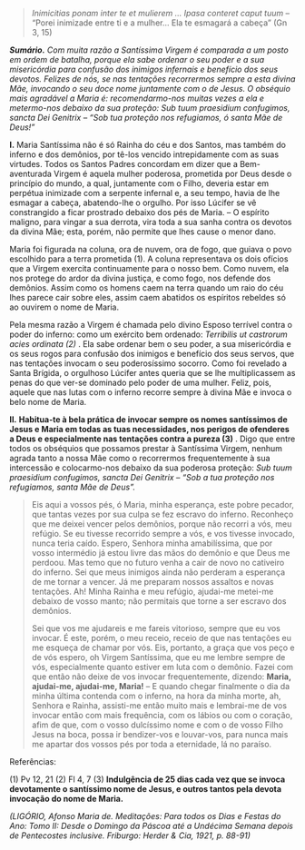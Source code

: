 > *Inimicitias ponam inter te et mulierem … Ipasa conteret caput tuum* – “Porei inimizade entre ti e a mulher… Ela te esmagará a cabeça” (Gn 3, 15)

***Sumário.** Com muita razão a Santíssima Virgem é comparada a um posto em ordem de batalha, porque ela sabe ordenar o seu poder e a sua misericórdia para confusão dos inimigos infernais e benefício dos seus devotos. Felizes de nós, se nas tentações recorrermos sempre a esta divina Mãe, invocando o seu doce nome juntamente com o de Jesus. O obséquio mais agradável a Maria é: recomendarmo-nos muitas vezes a ela e metermo-nos debaixo da sua proteção: Sub tuum praesidium confugimos, sancta Dei Genitrix – “Sob tua proteção nos refugiamos, ó santa Mãe de Deus!”*

**I.** Maria Santíssima não é só Rainha do céu e dos Santos, mas também do inferno e dos demônios, por tê-los vencido intrepidamente com as suas virtudes. Todos os Santos Padres concordam em dizer que a Bem-aventurada Virgem é aquela mulher poderosa, prometida por Deus desde o princípio do mundo, a qual, juntamente com o Filho, deveria estar em perpétua inimizade com a serpente infernal e, a seu tempo, havia de lhe esmagar a cabeça, abatendo-lhe o orgulho. Por isso Lúcifer se vê constrangido a ficar prostrado debaixo dos pés de Maria. – O espírito maligno, para vingar a sua derrota, vira toda a sua sanha contra os devotos da divina Mãe; esta, porém, não permite que lhes cause o menor dano.

Maria foi figurada na coluna, ora de nuvem, ora de fogo, que guiava o povo escolhido para a terra prometida (1). A coluna representava os dois ofícios que a Virgem exercita continuamente para o nosso bem. Como nuvem, ela nos protege do ardor da divina justiça, e como fogo, nos defende dos demônios. Assim como os homens caem na terra quando um raio do céu lhes parece cair sobre eles, assim caem abatidos os espíritos rebeldes só ao ouvirem o nome de Maria.

Pela mesma razão a Virgem é chamada pelo divino Esposo terrível contra o poder do inferno: como um exército bem ordenado: *Terribilis ut castrorum acies ordinata (2)* . Ela sabe ordenar bem o seu poder, a sua misericórdia e os seus rogos para confusão dos inimigos e benefício dos seus servos, que nas tentações invocam o seu poderosíssimo socorro. Como foi revelado a Santa Brígida, o orgulhoso Lúcifer antes queria que se lhe multiplicassem as penas do que ver-se dominado pelo poder de uma mulher. Feliz, pois, aquele que nas lutas com o inferno recorre sempre à divina Mãe e invoca o belo nome de Maria.

**II.** **Habitua-te à bela prática de invocar sempre os nomes santíssimos de Jesus e Maria em todas as tuas necessidades, nos perigos de ofenderes a Deus e especialmente nas tentações contra a pureza (3)** . Digo que entre todos os obséquios que possamos prestar à Santíssima Virgem, nenhum agrada tanto a nossa Mãe como o recorrermos frequentemente à sua intercessão e colocarmo-nos debaixo da sua poderosa proteção: *Sub tuum praesidium confugimos, sancta Dei Genitrix – “Sob a tua proteção nos refugiamos, santa Mãe de Deus”.*

> Eis aqui a vossos pés, ó Maria, minha esperança, este pobre pecador, que tantas vezes por sua culpa se fez escravo do inferno. Reconheço que me deixei vencer pelos demônios, porque não recorri a vós, meu refúgio. Se eu tivesse recorrido sempre a vós, e vos tivesse invocado, nunca teria caído. Espero, Senhora minha amabilíssima, que por vosso intermédio já estou livre das mãos do demônio e que Deus me perdoou. Mas temo que no futuro venha a cair de novo no cativeiro do inferno. Sei que meus inimigos ainda não perderam a esperança de me tornar a vencer. Já me preparam nossos assaltos e novas tentações. Ah! Minha Rainha e meu refúgio, ajudai-me metei-me debaixo de vosso manto; não permitais que torne a ser escravo dos demônios.
>
> Sei que vos me ajudareis e me fareis vitorioso, sempre que eu vos invocar. É este, porém, o meu receio, receio de que nas tentações eu me esqueça de chamar por vós. Eis, portanto, a graça que vos peço e de vós espero, oh Virgem Santíssima, que eu me lembre sempre de vós, especialmente quanto estiver em luta com o demônio. Fazei com que então não deixe de vos invocar frequentemente, dizendo: **Maria, ajudai-me, ajudai-me, Maria!** – E quando chegar finalmente o dia da minha última contenda com o inferno, na hora da minha morte, ah, Senhora e Rainha, assisti-me então muito mais e lembrai-me de vos invocar então com mais frequência, com os lábios ou com o coração, afim de que, com o vosso dulcíssimo nome e com o de vosso Filho Jesus na boca, possa ir bendizer-vos e louvar-vos, para nunca mais me apartar dos vossos pés por toda a eternidade, lá no paraíso.

Referências:

\(1\) Pv 12, 21 (2) Fl 4, 7 (3) **Indulgência de 25 dias cada vez que se invoca devotamente o santíssimo nome de Jesus, e outros tantos pela devota invocação do nome de Maria.**

*(LIGÓRIO, Afonso Maria de. Meditações: Para todos os Dias e Festas do Ano: Tomo II: Desde o Domingo da Páscoa até a Undécima Semana depois de Pentecostes inclusive. Friburgo: Herder & Cia, 1921, p. 88-91)*
